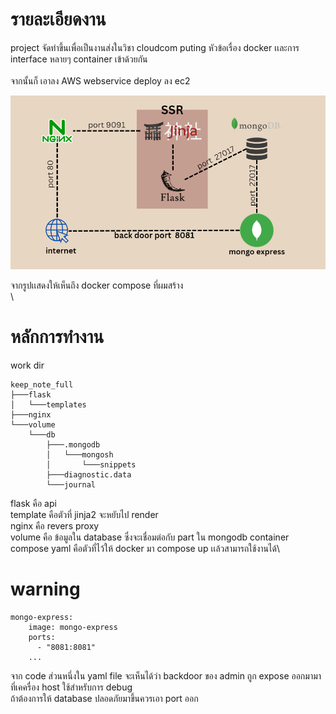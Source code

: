 # รายละเอียดงาน
project จัดทำขึ้นเพื่อเป็นงานส่งในวิชา cloudcom puting
หัวข้อเรื่อง docker เเละการ interface หลายๆ container เข้าด้วยกัน \
\
จากนั้นก็ เอาลง AWS webservice deploy ลง ec2


![plan ในการทำงาน](./plan.png)

จากรูปเเสดงให้เห็นถึง docker compose ที่ผมสร้าง \
\
# หลักการทำงาน
work dir
```
keep_note_full
├───flask
│   └───templates
├───nginx
└───volume
    └───db
        ├───.mongodb
        │   └───mongosh
        │       └───snippets
        ├───diagnostic.data
        └───journal
```
flask คือ api\
template คือตัวที่ jinja2 จะหยับไป render\
nginx คือ revers proxy\
volume คือ ข้อมูลใน database ซึ่งจะเชื่อมต่อกับ part ใน mongodb container \
compose yaml คือตัวที่ไว้ให้ docker มา compose up เเล้วสามารถใช้งานได้\

# warning

```
mongo-express:
    image: mongo-express
    ports:
      - "8081:8081"
    ...
```

จาก code ส่วนหนึ่งใน yaml file จะเห็นได้ว่า backdoor ของ admin ถูก expose ออกมามาที่เคครื่อง host ใช้สำหรับการ debug\
ถ้าต้องการให้ database ปลอดภัยมาขึ้นควรเอา port ออก